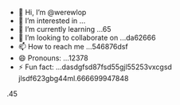 - 👋 Hi, I’m @werewlop
- 👀 I’m interested in ...
- 🌱 I’m currently learning ...65
- 💞️ I’m looking to collaborate on ...da62666
- 📫 How to reach me ...546876dsf
- 😄 Pronouns: ...12378
- ⚡ Fun fact: ...dasdgfsd87fsd55gjl55253vxcgsd
jlsdf623gbg44ml.666699947848
<!---
werewlop/werewlop is a ✨ special ✨ repository because its `README.md` (thadsdis file) appears on your GitHub profile.sf
You can click the Preview link to take a look at your ch456nges.
--->
.45
